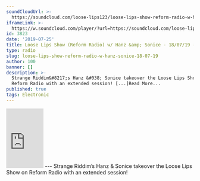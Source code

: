 ```yaml
---
soundCloudUrl: >-
  https://soundcloud.com/loose-lips123/loose-lips-show-reform-radio-w-hanz-sonice-180719
iframeLink: >-
  https://w.soundcloud.com/player/?url=https://soundcloud.com/loose-lips123/loose-lips-show-reform-radio-w-hanz-sonice-180719&color=00aabb&auto_play=false&hide_related=false&show_comments=true&show_user=true&show_reposts=false
id: 3823
date: '2019-07-25'
title: Loose Lips Show (Reform Radio) w/ Hanz &amp; Sonice - 18/07/19 - Loose Lips
type: radio
slug: loose-lips-show-reform-radio-w-hanz-sonice-18-07-19
author: 100
banner: []
description: >-
  Strange Riddim&#8217;s Hanz &#038; Sonice takeover the Loose Lips Show on
  Reform Radio with an extended session! [...]Read More...
published: true
tags: Electronic
---
```

<iframe id="sc-widget" title="title" width="100" height="160" scrolling="no" frameborder="yes" allow="autoplay" src="https://w.soundcloud.com/player/?url=https://soundcloud.com/loose-lips123/loose-lips-show-reform-radio-w-hanz-sonice-180719&amp;color=00aabb&amp;auto_play=false&amp;hide_related=false&amp;show_comments=true&amp;show_user=true&amp;show_reposts=false"></iframe>
---
Strange Riddim’s Hanz & Sonice takeover the Loose Lips Show on Reform Radio with an extended session!